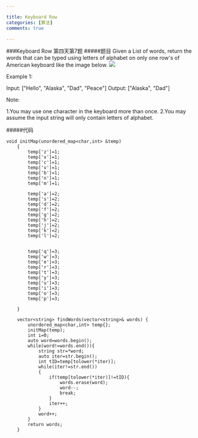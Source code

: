 ```yaml
---

title: Keyboard Row
categories: [算法]
comments: true

---
```

###Keyboard Row
第四天第7题
#####题目
Given a List of words, return the words that can be typed using letters of alphabet on only one row's of American keyboard like the image below.
![](pic/keyboardrow.png)

Example 1:

Input: ["Hello", "Alaska", "Dad", "Peace"]
Output: ["Alaska", "Dad"]

Note:

1.You may use one character in the keyboard more than once.
2.You may assume the input string will only contain letters of alphabet.

#####代码

```
void initMap(unordered_map<char,int> &temp)
    {
        temp['z']=1;
        temp['x']=1;
        temp['c']=1;
        temp['v']=1;
        temp['b']=1;
        temp['n']=1;
        temp['m']=1;

        temp['a']=2;
        temp['s']=2;
        temp['d']=2;
        temp['f']=2;
        temp['g']=2;
        temp['h']=2;
        temp['j']=2;
        temp['k']=2;
        temp['l']=2;


        temp['q']=3;
        temp['w']=3;
        temp['e']=3;
        temp['r']=3;
        temp['t']=3;
        temp['y']=3;
        temp['u']=3;
        temp['i']=3;
        temp['o']=3;
        temp['p']=3;

    }

    vector<string> findWords(vector<string>& words) {
        unordered_map<char,int> temp{};
        initMap(temp);
        int i=0;
        auto word=words.begin();
        while(word!=words.end()){
            string str=*word;
            auto iter=str.begin();
            int tID=temp[tolower(*iter)];
            while(iter!=str.end())
            {
                if(temp[tolower(*iter)]!=tID){
                    words.erase(word);
                    word--;
                    break;
                }
                iter++;
            }
            word++;
        }
        return words;
    }
```